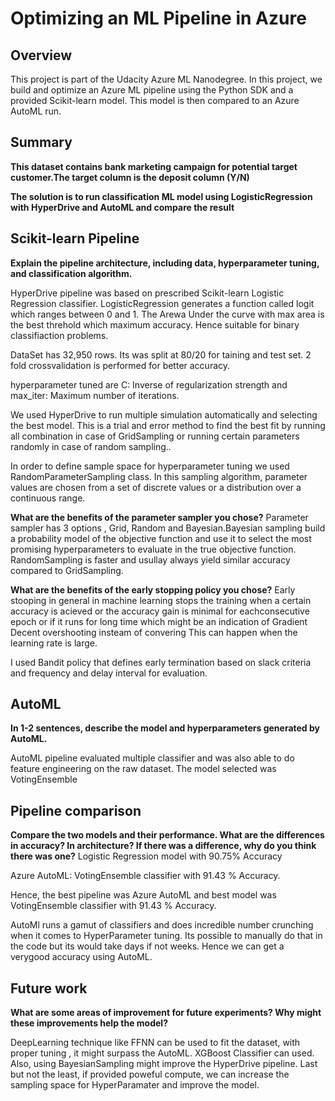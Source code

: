 # Optimizing an ML Pipeline in Azure

## Overview
This project is part of the Udacity Azure ML Nanodegree.
In this project, we build and optimize an Azure ML pipeline using the Python SDK and a provided Scikit-learn model.
This model is then compared to an Azure AutoML run.

## Summary
**This dataset contains bank marketing campaign for potential target customer.The target column is the deposit column (Y/N)**

**The solution is to run classification ML model using LogisticRegression with HyperDrive and AutoML and compare the result**

## Scikit-learn Pipeline
**Explain the pipeline architecture, including data, hyperparameter tuning, and classification algorithm.**

HyperDrive pipeline was based on prescribed Scikit-learn Logistic Regression classifier. LogisticRegression generates a function called logit which ranges between 0 and 1. The Arewa Under the curve with max area is the best threhold which maximum accuracy. Hence suitable for binary classifiaction problems.

DataSet has 32,950 rows. Its was split at 80/20 for taining and test set. 2 fold crossvalidation is performed for better accuracy.

hyperparameter tuned are C: Inverse of regularization strength and max_iter: Maximum number of iterations.

We used HyperDrive to run multiple simulation automatically and selecting the best model. This is a trial and error method to find the best fit by running all combination in case of GridSampling or running certain parameters randomly in case of random sampling.. 

In order to define sample space for hyperparameter tuning we used RandomParameterSampling class. In this sampling algorithm, parameter values are chosen from a set of discrete values or a distribution over a continuous range.

**What are the benefits of the parameter sampler you chose?**
Parameter sampler has 3 options , Grid, Random and Bayesian.Bayesian sampling build a probability model of the objective function and use it to select the most promising hyperparameters to evaluate in the true objective function. RandomSampling is faster and usullay always yield similar accuracy compared to GridSampling.

**What are the benefits of the early stopping policy you chose?**
Early stooping in general in machine learning stops the training when a certain accuracy is acieved or the accuracy gain is minimal for eachconsecutive epoch or if it runs for long time which might be an indication of Gradient Decent overshooting insteam of convering This can happen when the learning rate is large.

I used Bandit policy that defines early termination based on slack criteria and frequency and delay interval for evaluation.

## AutoML
**In 1-2 sentences, describe the model and hyperparameters generated by AutoML.**

AutoML pipeline evaluated multiple classifier and was also able to do feature engineering on the raw dataset. The model selected was VotingEnsemble

## Pipeline comparison
**Compare the two models and their performance. What are the differences in accuracy? In architecture? If there was a difference, why do you think there was one?**
Logistic Regression model with 90.75% Accuracy

Azure AutoML: VotingEnsemble classifier with 91.43 % Accuracy. 

Hence, the best pipeline was Azure AutoML and best model was VotingEnsemble classifier with 91.43 % Accuracy.

AutoMl runs a gamut of classifiers and does incredible number crunching when it comes to HyperParameter tuning. Its possible to manually do that in the code but its would take days if not weeks. Hence we can get a verygood accuracy using AutoML.


## Future work
**What are some areas of improvement for future experiments? Why might these improvements help the model?**

DeepLearning technique like FFNN can be used to fit the dataset, with proper tuning , it might surpass the AutoML.  XGBoost Classifier can used. Also, using BayesianSampling might improve the HyperDrive pipeline. Last but not the least, if provided poweful compute, we can increase the sampling space for HyperParamater and improve the model. 

